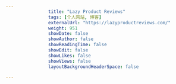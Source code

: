 ---
                title: "Lazy Product Reviews"
                tags: [个人网站, 博客]
                externalUrl: "https://lazyproductreviews.com/"
                weight: 951
                showDate: false
                showAuthor: false
                showReadingTime: false
                showEdit: false
                showLikes: false
                showViews: false
                layoutBackgroundHeaderSpace: false
                ---

